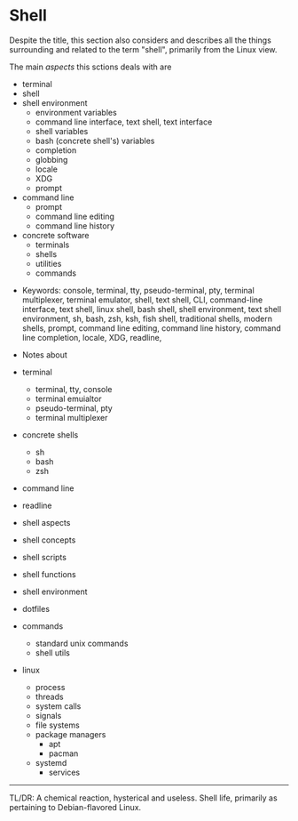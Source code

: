 # Shell

Despite the title, this section also considers and describes all the things surrounding and related to the term "shell", primarily from the Linux view.

The main *aspects* this sctions deals with are
- terminal
- shell
- shell environment
  - environment variables
  - command line interface, text shell, text interface
  - shell variables
  - bash (concrete shell's) variables
  - completion
  - globbing
  - locale
  - XDG
  - prompt
- command line
  - prompt
  - command line editing
  - command line history
- concrete software
  - terminals
  - shells
  - utilities
  - commands



* Keywords:
console, terminal, tty, pseudo-terminal, pty, terminal multiplexer, terminal emulator, shell, text shell, CLI, command-line interface, text shell, linux shell, bash shell, shell environment, text shell environment, sh, bash, zsh, ksh, fish shell, traditional shells, modern shells, prompt, command line editing, command line history, command line completion, locale, XDG, readline, 




* Notes about
- terminal
  - terminal, tty, console
  - terminal emuialtor
  - pseudo-terminal, pty
  - terminal multiplexer
- concrete shells
  - sh
  - bash
  - zsh
- command line

- readline
- shell aspects
- shell concepts
- shell scripts
- shell functions
- shell environment
- dotfiles
- commands
  - standard unix commands
  - shell utils
- linux
  - process
  - threads
  - system calls
  - signals
  - file systems
  - package managers
    - apt
    - pacman
  - systemd
    - services



---

TL/DR: A chemical reaction, hysterical and useless. 
Shell life, primarily as pertaining to Debian-flavored Linux. 
